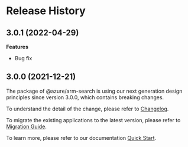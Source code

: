 # Release History

## 3.0.1 (2022-04-29)

**Features**

  - Bug fix
  
## 3.0.0 (2021-12-21)

The package of @azure/arm-search is using our next generation design principles since version 3.0.0, which contains breaking changes.

To understand the detail of the change, please refer to [Changelog](https://aka.ms/js-track2-changelog).

To migrate the existing applications to the latest version, please refer to [Migration Guide](https://aka.ms/js-track2-migration-guide).

To learn more, please refer to our documentation [Quick Start](https://aka.ms/js-track2-quickstart).
